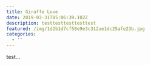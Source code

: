 ```yaml
---
title: Giraffe Love
date: 2019-03-31T05:06:39.102Z
description: testtesttesttesttest
featured: /img/1d2b1d7cf58e9e3c312ae1dc25afe23b.jpg
categories:
  - ''
---
```

test...
